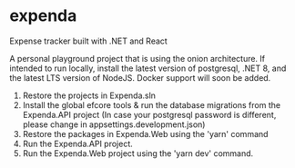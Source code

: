 # expenda
Expense tracker built with .NET and React

A personal playground project that is using the onion architecture. If intended to run locally, install the latest version of postgresql, .NET 8, and the latest LTS version of NodeJS. Docker support will soon be added.

1. Restore the projects in Expenda.sln
2. Install the global efcore tools & run the database migrations from the Expenda.API project (In case your postgresql password is different, please change in appsettings.development.json)
3. Restore the packages in Expenda.Web using the 'yarn' command
4. Run the Expenda.API project.
5. Run the Expenda.Web project using the 'yarn dev' command.
